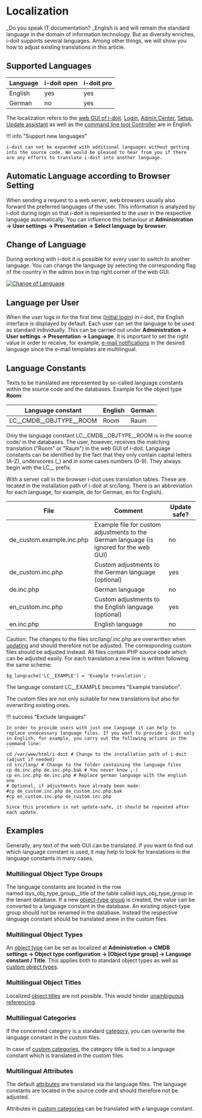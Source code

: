 # Localization

_Do you speak IT documentation? _English is and will remain the standard language in the domain of information technology. But as diversity enriches, i-doit supports several languages. Among other things, we will show you how to adjust existing translations in this article.

Supported Languages
-------------------

| Language | i-doit open | i-doit pro |
| --- | --- | --- |
| English | yes | yes |
| German | no  | yes |

The localization refers to the [web GUI of i-doit](../basics/structure-of-the-it-documentation.md). [Login](../basics/initial-login.md), [Admin Center](./admin-center.md), [Setup](../installation/manual-installation/setup.md), [Update assistant](../maintenance-and-operation/update.md) as well as the [command line tool Controller](../automation-and-integration/cli/index.md) are in English.

!!! info "Support new languages"

    i-doit can not be expanded with additional languages without getting into the source code. We would be pleased to hear from you if there are any efforts to translate i-doit into another language.

Automatic Language according to Browser Setting
-----------------------------------------------

When sending a request to a web server, web browsers usually also forward the preferred languages of the user. This information is analyzed by i-doit during login so that i-doit is represented to the user in the respective language automatically. You can influence this behaviour at **Administration → User settings → **Presentation** → Select language by browser**.

Change of Language
------------------

During working with i-doit it is possible for every user to switch to another language. You can change the language by selecting the corresponding flag of the country in the admin box in top right corner of the web GUI.

[![Change of Language](../assets/images/en/system-administration/localization/1-loc.png)](../assets/images/en/system-administration/localization/1-loc.png)

Language per User
-----------------

When the user logs in for the first time ([initial login](../basics/initial-login.md)) in i-doit, the English interface is displayed by default. Each user can set the language to be used as standard individually. This can be carried out under **Administration → User settings → Presentation → Language**. It is important to set the right value in order to receive, for example, [e-mail notifications](../evaluation/notifications.md) in the desired language since the e-mail templates are multilingual.

Language Constants
------------------

Texts to be translated are represented by so-called language constants within the source code and the databases. Example for the object type **Room**:

| Language constant | English | German |
| --- | --- | --- |
| LC__CMDB__OBJTYPE__ROOM | Room | Raum |

Only the language constant LC__CMDB__OBJTYPE__ROOM is in the source code/ in the databases. The user, however, receives the matching translation ("Room" or "Raum") in the web GUI of i-doit. Language constants can be identified by the fact that they only contain capital letters (A-Z), underscores (_) and in some cases numbers (0-9). They always begin with the LC__ prefix.

With a server call in the browser i-doit uses translation tables. These are located in the installation path of i-doit at src/lang. There is an abbreviation for each language, for example, de for German, en for English).

| File | Comment | Update safe? |
| --- | --- | --- |
| de_custom.example.inc.php | Example file for custom adjustments to the German language (is ignored for the web GUI) | no  |
| de_custom.inc.php | Custom adjustments to the German language (optional) | yes |
| de.inc.php | German language | no  |
| en_custom.inc.php | Custom adjustments to the English language (optional) | yes |
| en.inc.php | English language | no  |

Caution: The changes to the files src/lang/<Language>.inc.php are overwritten when [updating](../maintenance-and-operation/update.md) and should therefore not be adjusted. The corresponding custom files should be adjusted instead. All files contain PHP source code which can be adjusted easily. For each translation a new line is written following the same scheme:

    $g_langcache['LC__EXAMPLE'] = 'Example translation';

The language constant LC\_\_EXAMPLE becomes "Example translation".

The custom files are not only suitable for new translations but also for overwriting existing ones.

!!! success "Exclude languages"

    In order to provide users with just one language it can help to replace unnecessary language files. If you want to provide i-doit only in English, for example, you carry out the following actions in the command line:
    ```
    cd /var/www/html/i-doit # Change to the installation path of i-doit (adjust if needed)
    cd src/lang/ # Change to the folder containing the language files
    cp de.inc.php de.inc.php.bak # You never know ;-)
    cp en.inc.php de.inc.php # Replace german language with the english one
    # Optional, if adjustments have already been made:
    #cp de_custom.inc.php de_custom.inc.php.bak
    #cp en_custom.inc.php de_custom.inc.php
    ```
    Since this procedure is not update-safe, it should be repeated after each update.

Examples
--------

Generally, any text of the web GUI can be translated. If you want to find out which language constant is used, it may help to look for translations in the language constants in many cases.

### Multilingual Object Type Groups

The language constants are located in the row named isys_obj_type_group__title of the table called isys_obj_type_group in the tenant database. If a new [object-type group](../basics/structure-of-the-it-documentation.md) is created, the value can be converted to a language constant in the database. An existing object-type group should not be renamed in the database. Instead the respective language constant should be translated anew in the custom files.

### Multilingual Object Types

An [object type](../basics/structure-of-the-it-documentation.md) can be set as localized at **Administration → CMDB settings → Object type configuration → [Object type group] → Language constant / Title**. This applies both to standard object types as well as [custom object types](../basics/custom-object-types.md).

### Multilingual Object Titles

Localized [object titles](../basics/structure-of-the-it-documentation.md) are not possible. This would hinder [unambiguous referencing](../basics/unique-references.md).

### Multilingual Categories

If the concerned category is a standard [category,](../basics/structure-of-the-it-documentation.md) you can overwrite the language constant in the custom files.

In case of [custom categories](../basics/custom-categories.md), the category title is tied to a language constant which is translated in the custom files.

### Multilingual Attributes

The default [attributes](../basics/structure-of-the-it-documentation.md) are translated via the language files. The language constants are located in the source code and should therefore not be adjusted.

Attributes in [custom categories](../basics/custom-categories.md) can be translated with a language constant.